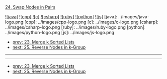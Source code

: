 [24. Swap Nodes in Pairs](https://leetcode.com/problems/swap-nodes-in-pairs/)

[![java]](../java/024-swap-nodes-in-pairs.md)
[![cpp]](../cpp/024-swap-nodes-in-pairs.md)
[![c]](../c/024-swap-nodes-in-pairs.md)
[![csharp]](../csharp/024-swap-nodes-in-pairs.md)
[![ruby]](../ruby/024-swap-nodes-in-pairs.md)
[![python]](../python/024-swap-nodes-in-pairs.md)
[![js]](../js/024-swap-nodes-in-pairs.md)
[java]: ../images/java-logo.png
[cpp]: ../images/cpp-logo.png
[c]: ../images/c-logo.png
[csharp]: ../images/csharp-logo.png
[ruby]: ../images/ruby-logo.png
[python]: ../images/python-logo.png
[js]: ../images/js-logo.png

- [prev: 23. Merge k Sorted Lists](023-merge-k-sorted-lists.md)
- [next: 25. Reverse Nodes in k-Group](025-reverse-nodes-in-k-group.md)

---


---

- [prev: 23. Merge k Sorted Lists](023-merge-k-sorted-lists.md)
- [next: 25. Reverse Nodes in k-Group](025-reverse-nodes-in-k-group.md)
